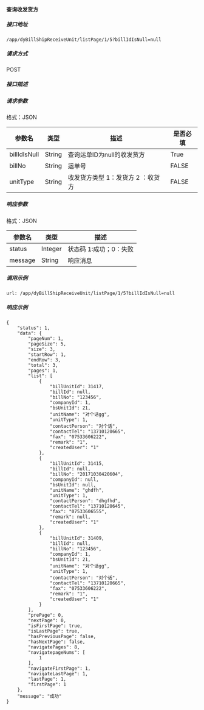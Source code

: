 #### 查询收发货方

##### 接口地址

```
/app/dyBillShipReceiveUnit/listPage/1/5?billIdIsNull=null
```

##### 请求方式

POST

##### 接口描述

##### 请求参数

格式：JSON

| 参数名 | 类型 | 描述 | 是否必填 |
| --- | --- | --- | --- |
| billIdIsNull | String | 查询运单ID为null的收发货方 | True |
| billNo | String | 运单号 | FALSE |
| unitType | String | 收发货方类型 1：发货方 2 ：收货方 | FALSE |

##### 响应参数

格式：JSON

| 参数名 | 类型 | 描述 |
| --- | --- | --- |
| status | Integer | 状态码 1:成功；0：失败 |
| message | String | 响应消息 |

##### 调用示例

```
url: /app/dyBillShipReceiveUnit/listPage/1/5?billIdIsNull=null
```

##### 响应示例

```
{
    "status": 1,
    "data": {
        "pageNum": 1,
        "pageSize": 5,
        "size": 3,
        "startRow": 1,
        "endRow": 3,
        "total": 3,
        "pages": 1,
        "list": [
            {
                "billUnitId": 31417,
                "billId": null,
                "billNo": "123456",
                "companyId": 1,
                "bsUnitId": 21,
                "unitName": "对个话gg",
                "unitType": 1,
                "contactPerson": "对个话",
                "contactTel": "13710120665",
                "fax": "07533606222",
                "remark": "1",
                "createdUser": "1"
            },
            {
                "billUnitId": 31415,
                "billId": null,
                "billNo": "20171030420604",
                "companyId": null,
                "bsUnitId": null,
                "unitName": "ghdfh",
                "unitType": 1,
                "contactPerson": "dhgfhd",
                "contactTel": "13710120645",
                "fax": "07533606555",
                "remark": null,
                "createdUser": "1"
            },
            {
                "billUnitId": 31409,
                "billId": null,
                "billNo": "123456",
                "companyId": 1,
                "bsUnitId": 21,
                "unitName": "对个话gg",
                "unitType": 1,
                "contactPerson": "对个话",
                "contactTel": "13710120665",
                "fax": "07533606222",
                "remark": "1",
                "createdUser": "1"
            }
        ],
        "prePage": 0,
        "nextPage": 0,
        "isFirstPage": true,
        "isLastPage": true,
        "hasPreviousPage": false,
        "hasNextPage": false,
        "navigatePages": 8,
        "navigatepageNums": [
            1
        ],
        "navigateFirstPage": 1,
        "navigateLastPage": 1,
        "lastPage": 1,
        "firstPage": 1
    },
    "message": "成功"
}
```